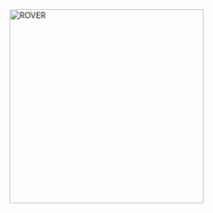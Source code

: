 
<img width="344" alt="ROVER" src="https://github.com/abcdaaaaaaaaa/Chernobyl/assets/108553778/0cefe0a7-3055-4f8d-bd53-aee73bc55db2">
